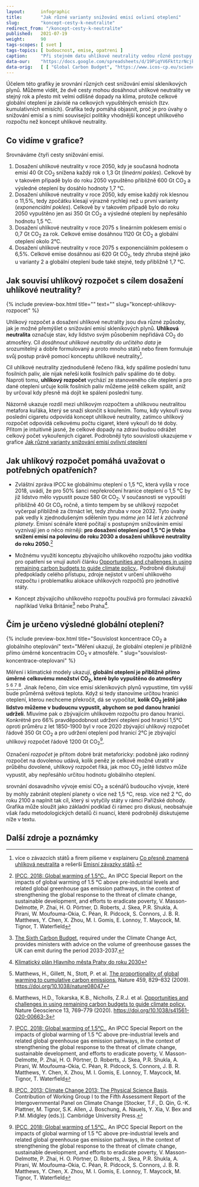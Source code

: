 ```yaml
---
layout:      infographic
title:       "Jak různé varianty snižování emisí ovlivní oteplení"
slug:        "koncept-cesty-k-neutralite"
redirect_from: "/koncept-cesty-k-neutralite"
published:   2021-07-19
weight:      90
tags-scopes: [ svet ]
tags-topics: [ budoucnost, emise, opatreni ]
caption:     "Při stejném datu uhlíkové neutrality vedou různé postupy snižování emisí k různým dopadům na klima. Je to způsobeno tím, že globální oteplení je přímo úměrné celkově vypuštěným emisím."
data-our:    "https://docs.google.com/spreadsheets/d/19PiqYV6FkttzrNcjkbTQmphzxgydtTc1MB6nDZpybj0/edit?usp=sharing"
data-orig:   [ [ "Global Carbon Budget", "https://www.icos-cp.eu/science-and-impact/global-carbon-budget/2020" ],["IPCC SR15","https://www.ipcc.ch/site/assets/uploads/sites/2/2019/06/SR15_Full_Report_Low_Res.pdf#page=107"] ]
---
```



Účelem této grafiky je srovnání různých cest snižování emisí skleníkových plynů. Můžeme vidět, že dvě cesty mohou dosáhnout uhlíkové neutrality ve stejný rok a přesto mít velmi odlišné dopady na klima, protože celkové globální oteplení je závislé na celkových vypuštěných emisích (tzv. kumulativních emisích). Grafika tedy pomáhá objasnit, proč je pro úvahy o snižování emisí a s nimi související politiky vhodnější koncept uhlíkového rozpočtu než koncept uhlíkové neutrality.   

## Co vidíme v grafice? 

Srovnáváme čtyři cesty snižování emisí. 
 1. Dosažení uhlíkové neutrality v roce 2050, kdy je současná hodnota emisí 40 Gt CO<sub>2</sub> snížena každý rok o 1,3 Gt (*lineární pokles*). Celkově by v takovém případě bylo do roku 2050 vypuštěno přibližně 600 Gt CO<sub>2</sub> a výsledné oteplení by dosáhlo hodnoty 1,7 °C.
 2. Dosažení uhlíkové neutrality v roce 2050, kdy emise každý rok klesnou o 11,5%, tedy zpočátku klesají výrazně rychleji než u první varianty (*exponenciální pokles*). Celkově by v takovém případě bylo do roku 2050 vypuštěno jen asi 350 Gt CO<sub>2</sub> a výsledné oteplení by nepřesáhlo hodnotu 1,5 °C.
 3. Dosažení uhlíkové neutrality v roce 2075 s lineárním poklesem emisí o 0,7 Gt CO<sub>2</sub> za rok. Celkové emise dosáhnou 1120 Gt CO<sub>2</sub> a globální oteplení okolo 2°C. 
 4. Dosažení uhlíkové neutrality v roce 2075 s exponenciálním poklesem o 6,5%. Celkové emise dosáhnou asi 620 Gt CO<sub>2</sub>, tedy zhruba stejně jako u varianty 2 a globální oteplení bude také stejné, tedy přibližně 1,7 °C. 

## Jak souvisí uhlíkový rozpočet s cílem dosažení uhlíkové neutrality?

{% include preview-box.html
    title=""
    text=""
    slug="koncept-uhlikovy-rozpocet"
%}

Uhlíkový rozpočet a dosažení uhlíkové neutrality jsou dva různé způsoby, jak je možné přemýšlet o snižování emisí skleníkových plynů. **Uhlíková neutralita** označuje stav, kdy lidstvo svým působením nepřidává CO<sub>2</sub> do atmosféry. Cíl *dosáhnout uhlíkové neutrality do určitého data* je srozumitelný a dobře formulovaný a proto  mnoho států nebo firem formuluje svůj postup právě pomocí konceptu uhlíkové neutrality[^11]. 

Cíl uhlíkové neutrality zjednodušeně řečeno říká, kdy spálíme poslední tunu fosilních paliv, ale nijak neřeší kolik fosilních paliv spálíme do té doby. 
Naproti tomu, **uhlíkový rozpočet** vychází ze stanoveného cíle oteplení a pro dané oteplení určuje kolik fosilních paliv můžeme ještě celkem spálit, aniž by určoval kdy přesně má dojít ke spálení poslední tuny. 

Názorně ukazuje rozdíl mezi uhlíkovým rozpočtem a uhlíkovou neutralitou metafora kuřáka, který se snaží skončit s kouřením. Tomu, kdy vykouří svou poslední cigaretu odpovídá koncept uhlíkové neutrality, zatímco uhlíkový rozpočet odpovídá celkovému počtu cigaret, které vykouří do té doby. Přitom je intuitivně jasné, že celkové dopady na zdraví budou odrážet celkový počet vykouřených cigaret. Podrobněji tyto souvislosti ukazujeme v grafice [Jak různé varianty snižování emisí ovlivní oteplení](/koncept-cesty-k-neutralite)

## Jak uhlíkový rozpočet pomáhá uvažovat o potřebných opatřeních?

* Zvláštní zpráva IPCC ke globálnímu oteplení o 1,5 °C, která vyšla v roce 2018, uvádí, že pro 50% šanci nepřekročení hranice oteplení o 1,5 °C by již lidstvo mělo vypustit pouze 580 Gt CO<sub>2</sub>. V současnosti se vypouští přibližně 40 Gt CO₂ ročně, a tímto tempem by se uhlíkový rozpočet vyčerpal přibližně za čtrnáct let, tedy zhruba v roce 2032. Tyto úvahy pak vedly k zjednodušeným sdělením typu *máme jen 14 let k záchraně planety*. Emisní scénáře které počítají s postupným snižováním emisí vyznívají jen o něco mírněji: **pro dosažení oteplení pod 1,5 °C je třeba snížení emisí na polovinu do roku 2030 a dosažení uhlíkové neutrality do roku 2050.**[^56]    

* Možnému využití konceptu zbývajícího uhlíkového rozpočtu jako vodítka pro opatření se vnují autoři článku [Opportunities and challenges in using remaining carbon budgets to guide climate policy.](https://www.nature.com/articles/s41561-020-00663-3). Podrobně diskutují předpoklady celého přístupu, zdroje nejistot v určení uhlíkového rozpočtu i problematiku alokace uhlíkových rozpočtů pro jednotlivé státy. 

* Koncept zbývajícího uhlíkového rozpočtu používá pro formulaci závazků například Velká Británie[^88] nebo Praha[^89]. 



## Čím je určeno výsledné globální oteplení? 

{% include preview-box.html
    title="Souvislost koncentrace CO<sub>2</sub> a globálního oteplování"
    text="Měření ukazují, že globální oteplení je přibližně přímo úměrné koncentracím  CO<sub>2</sub> v atmosféře. "
    slug="souvislost-koncentrace-oteplovani"
%} 

Měření i klimatické modely ukazují, **globální oteplení je přibližně přímo úměrné celkovému množství CO<sub>2</sub>, které bylo vypuštěno do atmosféry** [^58],[^55],[^56],[^57]. Jinak řečeno, čím více emisí skleníkových plynů vypustíme, tím vyšší bude průměrná světová teplota. Když si tedy stanovíme určitou hranici oteplení, kterou nechceme překročit, dá se vypočítat, **kolik CO<sub>2</sub> ještě jako lidstvo můžeme v budoucnu vypustit, abychom se pod danou hranicí udrželi**. Mluvíme pak o zbývajícím uhlíkovém rozpočtu pro danou hranici. Konkrétně pro 66% pravděpodobnost udržení oteplení pod hranicí 1,5°C oproti průměru z let 1850-1900 byl v roce 2020 zbývající uhlíkový rozpočet řádově 350 Gt CO<sub>2</sub> a pro udržení oteplení pod hranicí 2°C je zbývající uhlíkový rozpočet řádově 1200 Gt CO<sub>2</sub>[^56].

Označení *rozpočet* je přitom dobré brát metaforicky: podobně jako rodinný rozpočet na dovolenou udává, kolik peněz je celkově možné utratit v průběhu dovolené, uhlíkový rozpočet říká, jak moc CO<sub>2</sub> ještě lidstvo může vypustit, aby nepřesáhlo určitou hodnotu globálního oteplení.



srovnání dosavadního vývoje emisí CO<sub>2</sub> a scénářů budoucího vývoje, které by mohly zabránit oteplení planety o více než 1,5 °C, resp. více než 2 °C, do roku 2100 a naplnit tak cíl, který si vytyčily státy v rámci Pařížské dohody. Grafika může sloužit jako základní podklad či rámec pro diskusi, neobsahuje však řadu metodologických detailů či nuancí, které podrobněji diskutujeme níže v textu.



## Další zdroje a poznámky

[^11]: více o závazcích států a firem píšeme v explaineru [Co přesně znamená uhlíková neutralita](/explainery/uhlikova-neutralita) a rešerši [Emisní závazky států](/studie/2021-reserse-zavazky-statu). 

[^55]: Matthews, H.D., Tokarska, K.B., Nicholls, Z.R.J. et al. [Opportunities and challenges in using remaining carbon budgets to guide climate policy.](https://www.nature.com/articles/s41561-020-00663-3) Nature Geoscience 13, 769–779 (2020). https://doi.org/10.1038/s41561-020-00663-3

[^56]: [IPCC, 2018: Global warming of 1.5°C.](https://www.ipcc.ch/site/assets/uploads/sites/2/2019/06/SR15_Full_Report_Low_Res.pdf), An IPCC Special Report on the impacts of global warming of 1.5 °C above pre-industrial levels and related global greenhouse gas emission pathways, in the context of strengthening the global response to the threat of climate change, sustainable development, and efforts to
eradicate poverty, V. Masson-Delmotte, P. Zhai, H. O. Pörtner, D. Roberts, J. Skea, P.R. Shukla, A. Pirani, W.
Moufouma-Okia, C. Péan, R. Pidcock, S. Connors, J. B. R. Matthews, Y. Chen, X. Zhou, M. I. Gomis, E. Lonnoy,
T. Maycock, M. Tignor, T. Waterfield

[^57]:  [IPCC, 2013: Climate Change 2013: The Physical Science Basis](https://www.ipcc.ch/report/ar5/wg1/). Contribution of Working Group I to the Fifth Assessment Report of the Intergovernmental Panel on Climate Change [Stocker, T.F., D. Qin, G.-K. Plattner, M. Tignor, S.K. Allen, J. Boschung, A. Nauels, Y. Xia, V. Bex and P.M. Midgley (eds.)]. Cambridge University Press.

[^58]: Matthews, H., Gillett, N., Stott, P. et al. [The proportionality of global warming to cumulative carbon emissions.](https://www.researchgate.net/publication/26282499_The_proportionality_of_global_warming_to_cumulative_carbon_emissions) Nature 459, 829–832 (2009). https://doi.org/10.1038/nature08047

[^59]: R. Millar, M. Allen, J. Rogelj, P. Friedlingstein,  [The cumulative carbon budget and its implications](https://doi.org/10.1093/oxrep/grw009), Oxford Review of Economic Policy, Volume 32, Issue 2, SUMMER 2016, Pages 323–342, https://doi.org/10.1093/oxrep/grw009

[^88]: [The Sixth Carbon Budget](https://www.theccc.org.uk/publication/sixth-carbon-budget/), required under the Climate Change Act, provides ministers with advice on the volume of greenhouse gasses the UK can emit during the period 2033-2037.  

[^89]: [Klimatický plán Hlavního města Prahy do roku 2030](https://www.praha.eu/jnp/cz/o_meste/magistrat/tiskovy_servis/tiskove_zpravy/praha_nasla_cestu_k_uhlikove_neutralite.html)